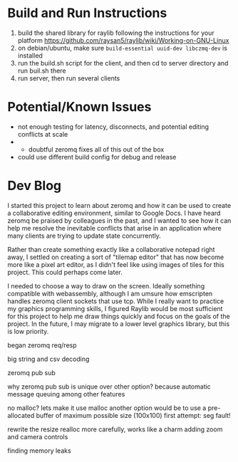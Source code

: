 # Build and Run Instructions

1. build the shared library for raylib following the instructions for your platform 
    https://github.com/raysan5/raylib/wiki/Working-on-GNU-Linux
2. on debian/ubuntu, make sure `build-essential uuid-dev libczmq-dev` is installed
3. run the build.sh script for the client, and then cd to server directory and run buil.sh there
4. run server, then run several clients 

# Potential/Known Issues

- not enough testing for latency, disconnects, and potential editing conflicts at scale
- - doubtful zeromq fixes all of this out of the box
- could use different build config for debug and release

# Dev Blog

I started this project to learn about zeromq and how it can be used to create a collaborative editing environment,
similar to Google Docs. I have heard zeromq be praised by colleagues in the past, and I wanted to see how it can
help me resolve the inevitable conflicts that arise in an application where many clients are trying to update state
concurrently.

Rather than create something exactly like a collaborative notepad right away, I settled on creating a sort of
"tilemap editor" that has now become more like a pixel art editor, as I didn't feel like using images of tiles
for this project. This could perhaps come later.

I needed to choose a way to draw on the screen.  Ideally something compatible with webassembly, although I am umsure
how emscripten handles zeromq client sockets that use tcp.  While I really want to practice my graphics programming
skills, I figured Raylib would be most sufficient for this project to help me draw things quickly and focus on
the goals of the project.  In the future, I may migrate to a lower level graphics library, but this is low priority.

began zeromq req/resp

big string and csv decoding

zeromq pub sub

why zeromq pub sub is unique over other option?
because automatic message queuing among other features

no malloc? lets make it use malloc
another option would be to use a pre-allocated buffer of maximum possible size (100x100)
first attempt: seg fault!

rewrite the resize realloc more carefully, works like a charm
adding zoom and camera controls

finding memory leaks
